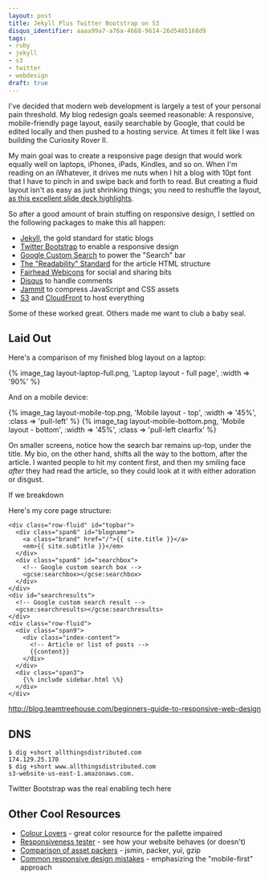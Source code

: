 ```yaml
---
layout: post
title: Jekyll Plus Twitter Bootstrap on S3
disqus_identifier: aaaa99a7-a76a-4668-9614-26d5465168d9
tags:
- ruby
- jekyll
- s3
- twitter
- webdesign
draft: true
---
```


I've decided that modern web development is largely a test of your
personal pain threshold.  My blog redesign goals seemed reasonable: A
responsive, mobile-friendly page layout, easily searchable by Google,
that could be edited locally and then pushed to a hosting service.
At times it felt like I was building the Curiosity Rover II.
<!--more-->
My main goal was to create a responsive page design that would work
equally well on laptops, iPhones, iPads, Kindles, and so on.  When I'm reading
on an iWhatever, it drives me nuts when I hit a blog with 10pt font that
I have to pinch in and swipe back and forth to read.  But creating a fluid
layout isn't as easy as just shrinking things; you need to reshuffle the layout,
[as this excellent slide deck highlights](http://johnpolacek.github.com/scrolldeck.js/decks/responsive/).

So after a good amount of brain stuffing on responsive design, I settled on
the following packages to make this all happen:

* [Jekyll](https://github.com/mojombo/jekyll), the gold standard for static blogs
* [Twitter Bootstrap](http://twitter.github.com/bootstrap/) to enable a responsive design
* [Google Custom Search](http://www.google.com/cse/docs/) to power the "Search" bar
* [The "Readability" Standard](http://www.readability.com/developers/guidelines) for the article HTML structure
* [Fairhead Webicons](http://www.zurb.com/playground/social-webicons) for social and sharing bits
* [Disqus](http://disqus.com/for-websites/) to handle comments
* [Jammit](https://github.com/documentcloud/jammit) to compress JavaScript and CSS assets
* [S3](http://aws.amazon.com/s3/) and [CloudFront](http://aws.amazon.com/cloudfront/) to host everything

Some of these worked great. Others made me want to club a baby seal.

Laid Out
---------

Here's a comparison of my finished blog layout on a laptop:

{% image_tag layout-laptop-full.png, 'Laptop layout - full page', :width => '90%' %}

And on a mobile device:

{% image_tag layout-mobile-top.png, 'Mobile layout - top', :width => '45%', :class => 'pull-left' %}
{% image_tag layout-mobile-bottom.png, 'Mobile layout - bottom', :width => '45%', :class => 'pull-left clearfix' %}

On smaller screens, notice how the search bar remains up-top, under the title.
My bio, on the other hand, shifts all the way to the bottom, after the article.
I wanted people to hit my content first, and then my smiling face _after_ they
had read the article, so they could look at it with either adoration or disgust.

If we breakdown

Here's my core page structure:

    <div class="row-fluid" id="topbar">
      <div class="span6" id="blogname">
        <a class="brand" href="/">{{ site.title }}</a>
        <em>{{ site.subtitle }}</em>
      </div>
      <div class="span6" id="searchbox">
        <!-- Google custom search box -->
        <gcse:searchbox></gcse:searchbox>
      </div>
    </div>
    <div id="searchresults">
      <!-- Google custom search result -->
      <gcse:searchresults></gcse:searchresults>
    </div>
    <div class="row-fluid">
      <div class="span9">
        <div class="index-content">
          <!-- Article or list of posts -->
          {{content}}
        </div>
      </div>
      <div class="span3">
        {\% include sidebar.html \%}
      </div>
    </div>

http://blog.teamtreehouse.com/beginners-guide-to-responsive-web-design

DNS
---

    $ dig +short allthingsdistributed.com
    174.129.25.170
    $ dig +short www.allthingsdistributed.com
    s3-website-us-east-1.amazonaws.com.

Twitter Bootstrap was the real enabling tech here




Other Cool Resources
--------------------

* [Colour Lovers](http://www.colourlovers.com/) - great color resource for the pallette impaired
* [Responsiveness tester](http://mattkersley.com/responsive/) - see how your website behaves (or doesn't)
* [Comparison of asset packers](http://www.askapache.com/software/online-compression-tool-compares-packer-jsmin-dojo-and-yui-compressor.html) - jsmin, packer, yui, gzip
* [Common responsive design mistakes](http://css-tricks.com/notes-agency-starting-their-first-responsive-web-project/) - emphasizing the "mobile-first" approach






